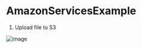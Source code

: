 # AmazonServicesExample

1) Upload file to S3

![image](https://user-images.githubusercontent.com/29157971/130942448-74d5273a-1ebf-4f33-9fd1-74464c6c94fb.png)


